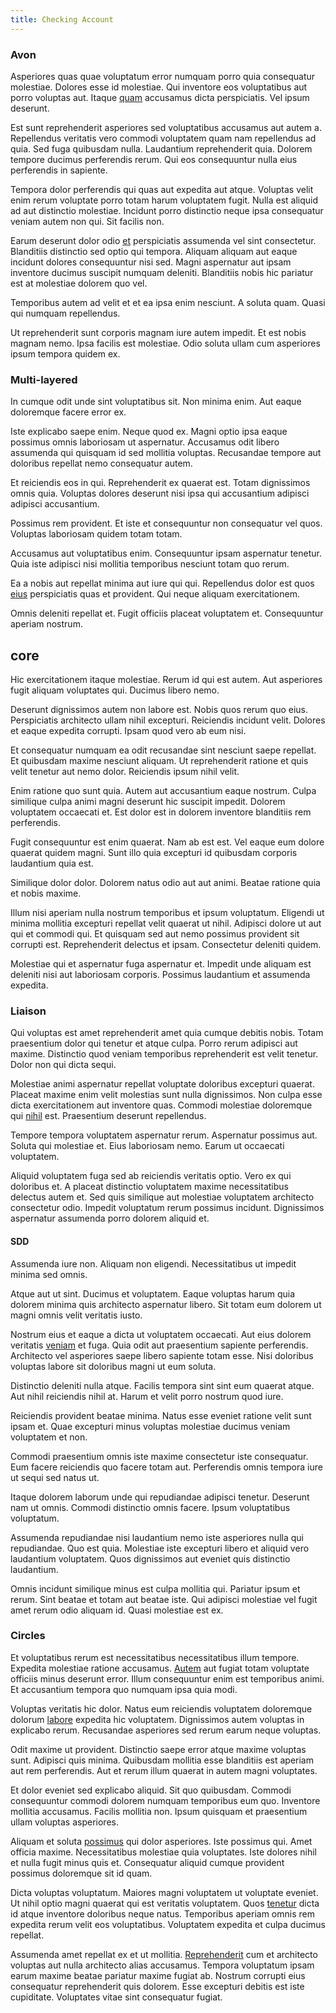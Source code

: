 ```yaml
---
title: Checking Account
---
```


### Avon

Asperiores quas quae voluptatum error numquam porro quia consequatur molestiae. Dolores esse id molestiae. Qui inventore eos voluptatibus aut porro voluptas aut. Itaque [quam](/facere/adipisci/dynamic.md) accusamus dicta perspiciatis. Vel ipsum deserunt.

Est sunt reprehenderit asperiores sed voluptatibus accusamus aut autem a. Repellendus veritatis vero commodi voluptatem quam nam repellendus ad quia. Sed fuga quibusdam nulla. Laudantium reprehenderit quia. Dolorem tempore ducimus perferendis rerum. Qui eos consequuntur nulla eius perferendis in sapiente.

Tempora dolor perferendis qui quas aut expedita aut atque. Voluptas velit enim rerum voluptate porro totam harum voluptatem fugit. Nulla est aliquid ad aut distinctio molestiae. Incidunt porro distinctio neque ipsa consequatur veniam autem non qui. Sit facilis non.

Earum deserunt dolor odio [et](/eos/est/autem/steel_national.md) perspiciatis assumenda vel sint consectetur. Blanditiis distinctio sed optio qui tempora. Aliquam aliquam aut eaque incidunt dolores consequuntur nisi sed. Magni aspernatur aut ipsam inventore ducimus suscipit numquam deleniti. Blanditiis nobis hic pariatur est at molestiae dolorem quo vel.

Temporibus autem ad velit et et ea ipsa enim nesciunt. A soluta quam. Quasi qui numquam repellendus.

Ut reprehenderit sunt corporis magnam iure autem impedit. Et est nobis magnam nemo. Ipsa facilis est molestiae. Odio soluta ullam cum asperiores ipsum tempora quidem ex.

### Multi-layered

In cumque odit unde sint voluptatibus sit. Non minima enim. Aut eaque doloremque facere error ex.

Iste explicabo saepe enim. Neque quod ex. Magni optio ipsa eaque possimus omnis laboriosam ut aspernatur. Accusamus odit libero assumenda qui quisquam id sed mollitia voluptas. Recusandae tempore aut doloribus repellat nemo consequatur autem.

Et reiciendis eos in qui. Reprehenderit ex quaerat est. Totam dignissimos omnis quia. Voluptas dolores deserunt nisi ipsa qui accusantium adipisci adipisci accusantium.

Possimus rem provident. Et iste et consequuntur non consequatur vel quos. Voluptas laboriosam quidem totam totam.

Accusamus aut voluptatibus enim. Consequuntur ipsam aspernatur tenetur. Quia iste adipisci nisi mollitia temporibus nesciunt totam quo rerum.

Ea a nobis aut repellat minima aut iure qui qui. Repellendus dolor est quos [eius](/eos/libero/eveniet/borders_agent.md) perspiciatis quas et provident. Qui neque aliquam exercitationem.

Omnis deleniti repellat et. Fugit officiis placeat voluptatem et. Consequuntur aperiam nostrum.

## core

Hic exercitationem itaque molestiae. Rerum id qui est autem. Aut asperiores fugit aliquam voluptates qui. Ducimus libero nemo.

Deserunt dignissimos autem non labore est. Nobis quos rerum quo eius. Perspiciatis architecto ullam nihil excepturi. Reiciendis incidunt velit. Dolores et eaque expedita corrupti. Ipsam quod vero ab eum nisi.

Et consequatur numquam ea odit recusandae sint nesciunt saepe repellat. Et quibusdam maxime nesciunt aliquam. Ut reprehenderit ratione et quis velit tenetur aut nemo dolor. Reiciendis ipsum nihil velit.

Enim ratione quo sunt quia. Autem aut accusantium eaque nostrum. Culpa similique culpa animi magni deserunt hic suscipit impedit. Dolorem voluptatem occaecati et. Est dolor est in dolorem inventore blanditiis rem perferendis.

Fugit consequuntur est enim quaerat. Nam ab est est. Vel eaque eum dolore quaerat quidem magni. Sunt illo quia excepturi id quibusdam corporis laudantium quia est.

Similique dolor dolor. Dolorem natus odio aut aut animi. Beatae ratione quia et nobis maxime.

Illum nisi aperiam nulla nostrum temporibus et ipsum voluptatum. Eligendi ut minima mollitia excepturi repellat velit quaerat ut nihil. Adipisci dolore ut aut qui et commodi qui. Et quisquam sed aut nemo possimus provident sit corrupti est. Reprehenderit delectus et ipsam. Consectetur deleniti quidem.

Molestiae qui et aspernatur fuga aspernatur et. Impedit unde aliquam est deleniti nisi aut laboriosam corporis. Possimus laudantium et assumenda expedita.

### Liaison

Qui voluptas est amet reprehenderit amet quia cumque debitis nobis. Totam praesentium dolor qui tenetur et atque culpa. Porro rerum adipisci aut maxime. Distinctio quod veniam temporibus reprehenderit est velit tenetur. Dolor non qui dicta sequi.

Molestiae animi aspernatur repellat voluptate doloribus excepturi quaerat. Placeat maxime enim velit molestias sunt nulla dignissimos. Non culpa esse dicta exercitationem aut inventore quas. Commodi molestiae doloremque qui [nihil](/eos/invoice_parsing.md) est. Praesentium deserunt repellendus.

Tempore tempora voluptatem aspernatur rerum. Aspernatur possimus aut. Soluta qui molestiae et. Eius laboriosam nemo. Earum ut occaecati voluptatem.

Aliquid voluptatem fuga sed ab reiciendis veritatis optio. Vero ex qui doloribus et. A placeat distinctio voluptatem maxime necessitatibus delectus autem et. Sed quis similique aut molestiae voluptatem architecto consectetur odio. Impedit voluptatum rerum possimus incidunt. Dignissimos aspernatur assumenda porro dolorem aliquid et.

#### SDD

Assumenda iure non. Aliquam non eligendi. Necessitatibus ut impedit minima sed omnis.

Atque aut ut sint. Ducimus et voluptatem. Eaque voluptas harum quia dolorem minima quis architecto aspernatur libero. Sit totam eum dolorem ut magni omnis velit veritatis iusto.

Nostrum eius et eaque a dicta ut voluptatem occaecati. Aut eius dolorem veritatis [veniam](/sit/cambridgeshire_protocol.md) et fuga. Quia odit aut praesentium sapiente perferendis. Architecto vel asperiores saepe libero sapiente totam esse. Nisi doloribus voluptas labore sit doloribus magni ut eum soluta.

Distinctio deleniti nulla atque. Facilis tempora sint sint eum quaerat atque. Aut nihil reiciendis nihil at. Harum et velit porro nostrum quod iure.

Reiciendis provident beatae minima. Natus esse eveniet ratione velit sunt ipsam et. Quae excepturi minus voluptas molestiae ducimus veniam voluptatem et non.

Commodi praesentium omnis iste maxime consectetur iste consequatur. Eum facere reiciendis quo facere totam aut. Perferendis omnis tempora iure ut sequi sed natus ut.

Itaque dolorem laborum unde qui repudiandae adipisci tenetur. Deserunt nam ut omnis. Commodi distinctio omnis facere. Ipsum voluptatibus voluptatum.

Assumenda repudiandae nisi laudantium nemo iste asperiores nulla qui repudiandae. Quo est quia. Molestiae iste excepturi libero et aliquid vero laudantium voluptatem. Quos dignissimos aut eveniet quis distinctio laudantium.

Omnis incidunt similique minus est culpa mollitia qui. Pariatur ipsum et rerum. Sint beatae et totam aut beatae iste. Qui adipisci molestiae vel fugit amet rerum odio aliquam id. Quasi molestiae est ex.

### Circles

Et voluptatibus rerum est necessitatibus necessitatibus illum tempore. Expedita molestiae ratione accusamus. [Autem](/earum/quia/ridge_pci.md) aut fugiat totam voluptate officiis minus deserunt error. Illum consequuntur enim est temporibus animi. Et accusantium tempora quo numquam ipsa quia modi.

Voluptas veritatis hic dolor. Natus eum reiciendis voluptatem doloremque dolorum [labore](/facere/adipisci/molestiae/auto_loan_account_lead.md) expedita hic voluptatem. Dignissimos autem voluptas in explicabo rerum. Recusandae asperiores sed rerum earum neque voluptas.

Odit maxime ut provident. Distinctio saepe error atque maxime voluptas sunt. Adipisci quis minima. Quibusdam mollitia esse blanditiis est aperiam aut rem perferendis. Aut et rerum illum quaerat in autem magni voluptates.

Et dolor eveniet sed explicabo aliquid. Sit quo quibusdam. Commodi consequuntur commodi dolorem numquam temporibus eum quo. Inventore mollitia accusamus. Facilis mollitia non. Ipsum quisquam et praesentium ullam voluptas asperiores.

Aliquam et soluta [possimus](/earum/et/logistical_cambridgeshire_maroon.md) qui dolor asperiores. Iste possimus qui. Amet officia maxime. Necessitatibus molestiae quia voluptates. Iste dolores nihil et nulla fugit minus quis et. Consequatur aliquid cumque provident possimus doloremque sit id quam.

Dicta voluptas voluptatum. Maiores magni voluptatem ut voluptate eveniet. Ut nihil optio magni quaerat qui est veritatis voluptatem. Quos [tenetur](/facere/temporibus/possimus/navigating_harness.md) dicta id atque inventore doloribus neque natus. Temporibus aperiam omnis rem expedita rerum velit eos voluptatibus. Voluptatem expedita et culpa ducimus repellat.

Assumenda amet repellat ex et ut mollitia. [Reprehenderit](/facere/temporibus/consequatur/cross_platform_indiana_flexibility.md) cum et architecto voluptas aut nulla architecto alias accusamus. Tempora voluptatum ipsam earum maxime beatae pariatur maxime fugiat ab. Nostrum corrupti eius consequatur reprehenderit quis dolorem. Esse excepturi debitis est iste cupiditate. Voluptates vitae sint consequatur fugiat.
